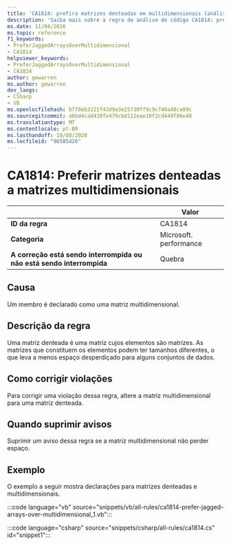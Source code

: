 ```yaml
---
title: 'CA1814: prefira matrizes denteadas em multidimensionais (análise de código)'
description: 'Saiba mais sobre a regra de análise de código CA1814: prefira matrizes denteadas em multidimensionais'
ms.date: 11/04/2016
ms.topic: reference
f1_keywords:
- PreferJaggedArraysOverMultidimensional
- CA1814
helpviewer_keywords:
- PreferJaggedArraysOverMultidimensional
- CA1814
author: gewarren
ms.author: gewarren
dev_langs:
- CSharp
- VB
ms.openlocfilehash: b7f8eb3221f43d9a3e25730ff9c9c740a48ca89c
ms.sourcegitcommit: a6bd4cad438fe479cbd112eae10f2cd449f06e40
ms.translationtype: MT
ms.contentlocale: pt-BR
ms.lasthandoff: 10/08/2020
ms.locfileid: "96585426"
---
```

# <a name="ca1814-prefer-jagged-arrays-over-multidimensional"></a>CA1814: Preferir matrizes denteadas a matrizes multidimensionais

| | Valor |
|-|-|
| **ID da regra** |CA1814|
| **Categoria** |Microsoft. performance|
| **A correção está sendo interrompida ou não está sendo interrompida** |Quebra|

## <a name="cause"></a>Causa

Um membro é declarado como uma matriz multidimensional.

## <a name="rule-description"></a>Descrição da regra

Uma matriz denteada é uma matriz cujos elementos são matrizes. As matrizes que constituem os elementos podem ter tamanhos diferentes, o que leva a menos espaço desperdiçado para alguns conjuntos de dados.

## <a name="how-to-fix-violations"></a>Como corrigir violações

Para corrigir uma violação dessa regra, altere a matriz multidimensional para uma matriz denteada.

## <a name="when-to-suppress-warnings"></a>Quando suprimir avisos

Suprimir um aviso dessa regra se a matriz multidimensional não perder espaço.

## <a name="example"></a>Exemplo

O exemplo a seguir mostra declarações para matrizes denteadas e multidimensionais.

:::code language="vb" source="snippets/vb/all-rules/ca1814-prefer-jagged-arrays-over-multidimensional_1.vb":::

:::code language="csharp" source="snippets/csharp/all-rules/ca1814.cs" id="snippet1":::
